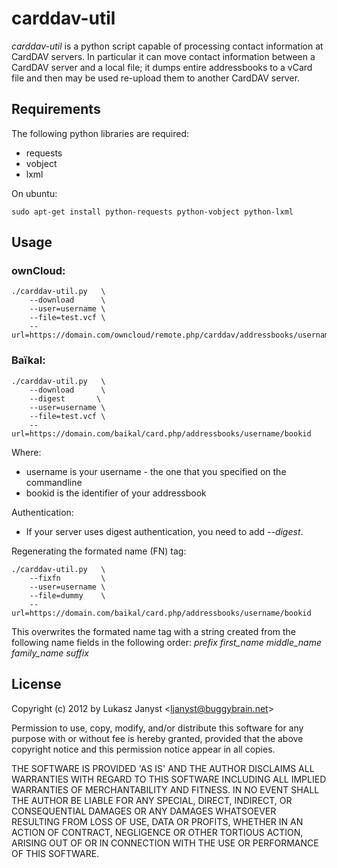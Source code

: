 carddav-util
============

*carddav-util* is a python script capable of processing contact information
at CardDAV servers. In particular it can move contact information between
a CardDAV server and a local file; it dumps entire addressbooks to a vCard
file and then may be used re-upload them to another CardDAV server.

Requirements
------------

The following python libraries are required:

 * requests
 * vobject
 * lxml

On ubuntu:

    sudo apt-get install python-requests python-vobject python-lxml

Usage
-----

### ownCloud:

    ./carddav-util.py   \
        --download      \
        --user=username \
        --file=test.vcf \
        --url=https://domain.com/owncloud/remote.php/carddav/addressbooks/username/contacts

### Baïkal:

    ./carddav-util.py   \
        --download      \
        --digest       \
        --user=username \
        --file=test.vcf \
        --url=https://domain.com/baikal/card.php/addressbooks/username/bookid

Where:
 * username is your username - the one that you specified on the commandline
 * bookid is the identifier of your addressbook

Authentication:
 * If your server uses digest authentication, you need to add *--digest*.

Regenerating the formated name (FN) tag:

    ./carddav-util.py   \
        --fixfn         \
        --user=username \
        --file=dummy    \
        --url=https://domain.com/baikal/card.php/addressbooks/username/bookid

This overwrites the formated name tag with a string created from the following
name fields in the following order: *prefix first_name middle_name family_name
suffix*

License
-------

Copyright (c) 2012 by Lukasz Janyst &lt;ljanyst@buggybrain.net&gt;

Permission to use, copy, modify, and/or distribute this software for any
purpose with or without fee is hereby granted, provided that the above
copyright notice and this permission notice appear in all copies.

THE SOFTWARE IS PROVIDED 'AS IS' AND THE AUTHOR DISCLAIMS ALL WARRANTIES
WITH REGARD TO THIS SOFTWARE INCLUDING ALL IMPLIED WARRANTIES OF
MERCHANTABILITY AND FITNESS. IN NO EVENT SHALL THE AUTHOR BE LIABLE FOR
ANY SPECIAL, DIRECT, INDIRECT, OR CONSEQUENTIAL DAMAGES OR ANY DAMAGES
WHATSOEVER RESULTING FROM LOSS OF USE, DATA OR PROFITS, WHETHER IN AN
ACTION OF CONTRACT, NEGLIGENCE OR OTHER TORTIOUS ACTION, ARISING OUT OF
OR IN CONNECTION WITH THE USE OR PERFORMANCE OF THIS SOFTWARE.

